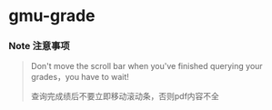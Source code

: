 # gmu-grade

### Note 注意事项

> Don't move the scroll bar when you've finished querying your grades，you have to wait!
> 
> 查询完成绩后不要立即移动滚动条，否则pdf内容不全

